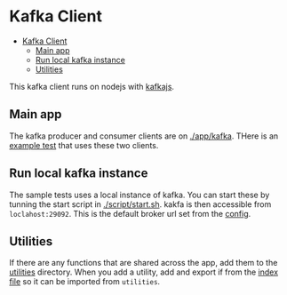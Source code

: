 # Kafka Client

- [Kafka Client](#kafka-client)
  - [Main app](#main-app)
  - [Run local kafka instance](#run-local-kafka-instance)
  - [Utilities](#utilities)

This kafka client runs on nodejs with [kafkajs](https://www.npmjs.com/package/kafkajs).

## Main app

The kafka producer and consumer clients are on [./app/kafka](./app/kafka/). THere is an [example test](./test/kafka.test.ts) that uses these two clients.

## Run local kafka instance

The sample tests uses a local instance of kafka. You can start these by tunning the start script in [./script/start.sh](./script/start.sh). kakfa is then accessible from `loclahost:29092`. This is the default broker url set from the [config](./app/config.ts).

## Utilities

If there are any functions that are shared across the app, add them to the [utilities](./app/utilities/) directory. When you add a utility, add and export if from the [index file](./app/utilities/index.ts) so it can be imported from `utilities`.
